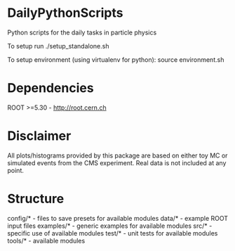 DailyPythonScripts
==================
Python scripts for the daily tasks in particle physics

To setup run
./setup_standalone.sh

To setup environment (using virtualenv for python):
source environment.sh

Dependencies
==================
ROOT >=5.30 - http://root.cern.ch

Disclaimer
==================
All plots/histograms provided by this package are based on either toy MC or simulated events from the CMS experiment.
Real data is not included at any point.

Structure
==================
config/* - files to save presets for available modules
data/* - example ROOT input files
examples/* - generic examples for available modules
src/* - specific use of available modules
test/* - unit tests for available modules
tools/* - available modules
